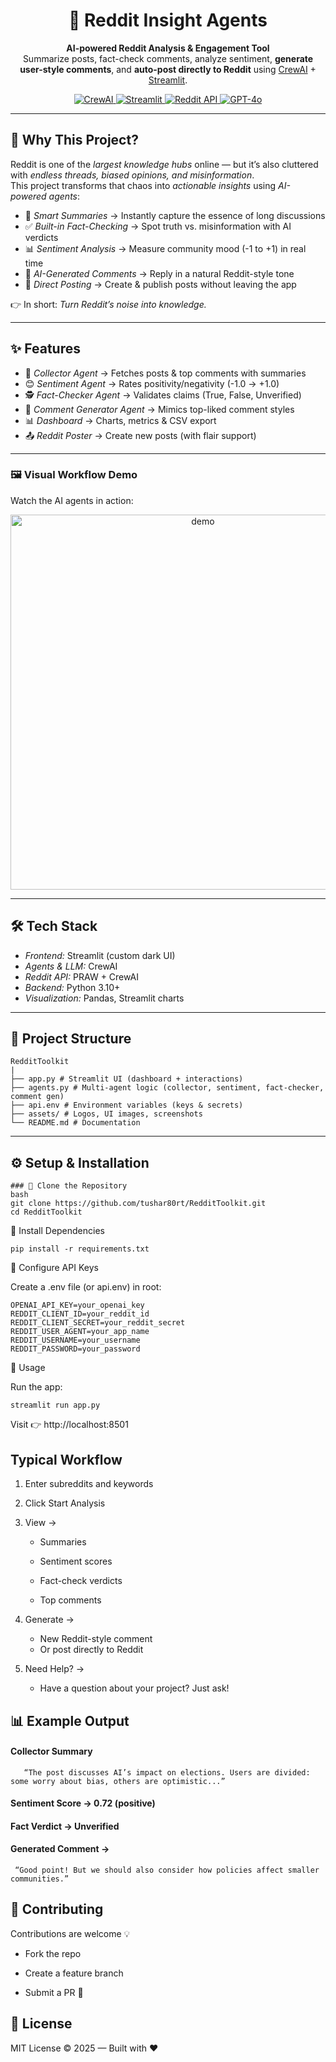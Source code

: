 <h1 align="center">🦾 Reddit Insight Agents</h1>
<p align="center">
  <b>AI-powered Reddit Analysis & Engagement Tool</b><br>
  Summarize posts, fact-check comments, analyze sentiment, 
  <b>generate user-style comments</b>, and 
  <b>auto-post directly to Reddit</b> using 
  <a href="https://www.crewai.com" target="_blank">CrewAI</a> + 
  <a href="https://streamlit.io" target="_blank">Streamlit</a>.
</p>

<p align="center">
  <a href="https://www.crewai.com" target="_blank">
    <img src="https://img.shields.io/badge/Powered%20By-CrewAI-00D4B1?style=for-the-badge" alt="CrewAI"/>
  </a>
  <a href="https://streamlit.io" target="_blank">
    <img src="https://img.shields.io/badge/Framework-Streamlit-FF4B4B?style=for-the-badge" alt="Streamlit"/>
  </a>
  <a href="https://www.reddit.com/dev/api/" target="_blank">
    <img src="https://img.shields.io/badge/API-Reddit-orange?style=for-the-badge&logo=reddit" alt="Reddit API"/>
  </a>
  <a href="https://openai.com" target="_blank">
    <img src="https://img.shields.io/badge/LLM-GPT--4o-blue?style=for-the-badge&logo=openai" alt="GPT-4o"/>
  </a>
</p>

---

## 🌟 Why This Project?

Reddit is one of the *largest knowledge hubs* online — but it’s also cluttered with *endless threads, biased opinions, and misinformation*.  
This project transforms that chaos into *actionable insights* using *AI-powered agents*:  

- 🔎 *Smart Summaries* → Instantly capture the essence of long discussions  
- ✅ *Built-in Fact-Checking* → Spot truth vs. misinformation with AI verdicts  
- 📊 *Sentiment Analysis* → Measure community mood (-1 to +1) in real time  
- 🤖 *AI-Generated Comments* → Reply in a natural Reddit-style tone  
- 🚀 *Direct Posting* → Create & publish posts without leaving the app  

👉 In short: *Turn Reddit’s noise into knowledge.*

---

## ✨ Features
- 📰 *Collector Agent* → Fetches posts & top comments with summaries  
- 😊 *Sentiment Agent* → Rates positivity/negativity (-1.0 → +1.0)  
- 🕵 *Fact-Checker Agent* → Validates claims (True, False, Unverified)  
- 💬 *Comment Generator Agent* → Mimics top-liked comment styles  
- 📊 *Dashboard* → Charts, metrics & CSV export  
- 📤 *Reddit Poster* → Create new posts (with flair support)  

---

### 🖼 Visual Workflow Demo

Watch the AI agents in action:  

<p align="center">
  <img src="assets/workflowredditCrewai.gif" alt="demo" width="600"/>
</p>

---

## 🛠 Tech Stack
- *Frontend:* Streamlit (custom dark UI)  
- *Agents & LLM:* CrewAI  
- *Reddit API:* PRAW + CrewAI 
- *Backend:* Python 3.10+  
- *Visualization:* Pandas, Streamlit charts  

---

## 📂 Project Structure

```
RedditToolkit
|
├── app.py # Streamlit UI (dashboard + interactions)
├── agents.py # Multi-agent logic (collector, sentiment, fact-checker, comment gen)
├── api.env # Environment variables (keys & secrets)
├── assets/ # Logos, UI images, screenshots
└── README.md # Documentation

```

---

## ⚙ Setup & Installation
```
### ⿡ Clone the Repository
bash
git clone https://github.com/tushar80rt/RedditToolkit.git
cd RedditToolkit
```
⿢ Install Dependencies
```
pip install -r requirements.txt
```
⿣ Configure API Keys

Create a .env file (or api.env) in root:

```
OPENAI_API_KEY=your_openai_key
REDDIT_CLIENT_ID=your_reddit_id
REDDIT_CLIENT_SECRET=your_reddit_secret
REDDIT_USER_AGENT=your_app_name
REDDIT_USERNAME=your_username
REDDIT_PASSWORD=your_password
```
🚀 Usage

Run the app:
```
streamlit run app.py
```
Visit 👉 http://localhost:8501

## Typical Workflow

1. Enter subreddits and keywords

2.  Click Start Analysis

3.  View →

    - Summaries
    
    - Sentiment scores
    
    - Fact-check verdicts
    
    - Top comments
  
4. Generate →

    - New Reddit-style comment
    - Or post directly to Reddit

5. Need Help? →

   - Have a question about your project? Just ask!

## 📊 Example Output

  #### Collector Summary

       “The post discusses AI’s impact on elections. Users are divided: some worry about bias, others are optimistic...”
       
   #### Sentiment Score → 0.72 (positive)

   #### Fact Verdict → Unverified
   
   #### Generated Comment →
     “Good point! But we should also consider how policies affect smaller communities.”

## 🤝 Contributing

Contributions are welcome 💡
  
   - Fork the repo
    
   - Create a feature branch
    
  - Submit a PR 🚀

## 📜 License

MIT License © 2025 — Built with ❤
